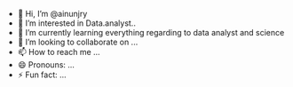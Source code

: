 - 👋 Hi, I’m @ainunjry
- 👀 I’m interested in Data.analyst..
- 🌱 I’m currently learning everything regarding to data analyst and science
- 💞️ I’m looking to collaborate on ...
- 📫 How to reach me ...
- 😄 Pronouns: ...
- ⚡ Fun fact: ...

<!---
ainunjry/ainunjry is a ✨ special ✨ repository because its `README.md` (this file) appears on your GitHub profile.
You can click the Preview link to take a look at your changes.
--->
